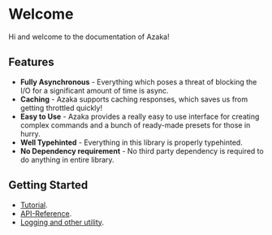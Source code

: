 # Welcome

Hi and welcome to the documentation of Azaka!

## Features

- **Fully Asynchronous** - Everything which poses a threat of blocking the I/O for a significant amount of time is async.
- **Caching** - Azaka supports caching responses, which saves us from getting throttled quickly!
- **Easy to Use** - Azaka provides a really easy to use interface for creating complex commands and a bunch of ready-made presets for those in hurry.
- **Well Typehinted** - Everything in this library is properly typehinted.
- **No Dependency requirement** - No third party dependency is required to do anything in entire library.


## Getting Started

- [Tutorial](tutorial.md).
- [API-Reference](API-Reference/public/client).
- [Logging and other utility](logging-&-utils.md).
